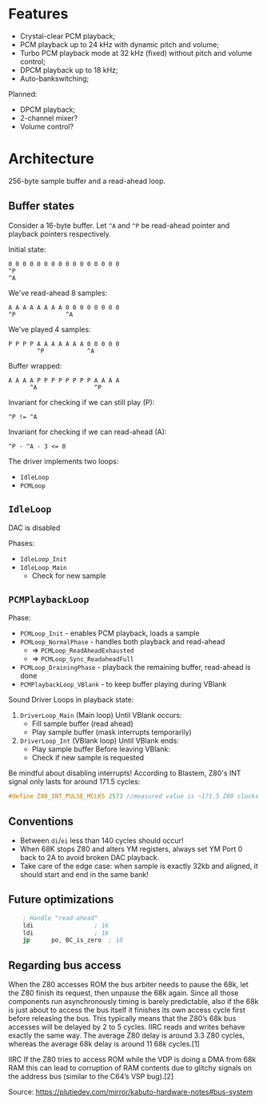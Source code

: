 
# Features

- Crystal-clear PCM playback;
- PCM playback up to 24 kHz with dynamic pitch and volume;
- Turbo PCM playback mode at 32 kHz (fixed) without pitch and volume control;
- DPCM playback up to 18 kHz;
- Auto-bankswitching;

Planned:
- DPCM playback;
- 2-channel mixer?
- Volume control?

# Architecture

256-byte sample buffer and a read-ahead loop.

## Buffer states

Consider a 16-byte buffer.
Let `^A` and `^P` be read-ahead pointer and playback pointers respectively.

Initial state:
	
	0 0 0 0 0 0 0 0 0 0 0 0 0 0 0 0
	^P
	^A

We've read-ahead 8 samples:

	A A A A A A A A 0 0 0 0 0 0 0 0
	^P				^A

We've played 4 samples:

	P P P P A A A A A A A 0 0 0 0 0
			^P            ^A	

Buffer wrapped:

	A A A A P P P P P P P P A A A A
		  ^A                ^P

Invariant for checking if we can still play (P):

	^P != ^A

Invariant for checking if we can read-ahead (A):

	^P - ^A - 3 <= 0

The driver implements two loops:
- `IdleLoop`
- `PCMLoop`

## `IdleLoop`

DAC is disabled

Phases:
- `IdleLoop_Init`
- `IdleLoop_Main`
	- Check for new sample

## `PCMPlaybackLoop`

Phase:
- `PCMLoop_Init` - enables PCM playback, loads a sample
- `PCMLoop_NormalPhase` - handles both playback and read-ahead
	- => `PCMLoop_ReadAheadExhausted`
	- => `PCMLoop_Sync_ReadaheadFull`
- `PCMLoop_DrainingPhase` - playback the remaining buffer, read-ahead is done
- `PCMPlaybackLoop_VBlank` - to keep buffer playing during VBlank


Sound Driver Loops in playback state:
1. `DriverLoop_Main` (Main loop)
	Until VBlank occurs:
	- Fill sample buffer (read ahead)
	- Play sample buffer (mask interrupts temporarily)
2. `DriverLoop_Int` (VBlank loop)
	Until VBlank ends:
	- Play sample buffer
	Before leaving VBlank:
	- Check if new sample is requested

Be mindful about disabling interrupts!
According to Blastem, Z80's INT signal only lasts for around 171.5 cycles:

```c
#define Z80_INT_PULSE_MCLKS 2573 //measured value is ~171.5 Z80 clocks
```

## Conventions

- Between `di`/`ei` less than 140 cycles should occur!
- When 68K stops Z80 and alters YM registers, always set YM Port 0 back to 2A to avoid broken DAC playback.
- Take care of the edge case: when sample is exactly 32kb and aligned, it should start and end in the same bank!

## Future optimizations

```asm
 	; Handle "read-ahead"
	ldi					; 16
	ldi					; 16
	jp		po, BC_is_zero	; 10
```

## Regarding bus access


When the Z80 accesses ROM the bus arbiter needs to pause the 68k, let the Z80 finish its request, then unpause the 68k again. Since all those components run asynchronously timing is barely predictable, also if the 68k is just about to access the bus itself it finishes its own access cycle first before releasing the bus. This typically means that the Z80’s 68k bus accesses will be delayed by 2 to 5 cycles. IIRC reads and writes behave exactly the same way. The average Z80 delay is around 3.3 Z80 cycles, whereas the average 68k delay is around 11 68k cycles.[1] 

IIRC If the Z80 tries to access ROM while the VDP is doing a DMA from 68k RAM this can lead to corruption of RAM contents due to glitchy signals on the address bus (similar to the C64’s VSP bug).[2]

Source: https://plutiedev.com/mirror/kabuto-hardware-notes#bus-system
